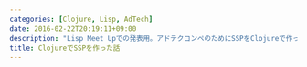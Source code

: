 ```yaml
---
categories: [Clojure, Lisp, AdTech]
date: 2016-02-22T20:19:11+09:00
description: "Lisp Meet Upでの発表用。アドテクコンペのためにSSPをClojureで作った話。"
title: ClojureでSSPを作った話
---
```


<section data-markdown
    data-separator="\n\n"
    data-vertical="\n\n"
    data-notes="^Note:">
<script type="text/template">
# ClojureでSSPを作った話
----------------------

<!-- .slide: class="center" -->

# About Me
---------
![κeenのアイコン](/images/icon.png) <!-- .element: style="position:absolute;right:0;z-index:-1" -->

 + κeen
 + [@blackenedgold](https://twitter.com/blackenedgold)
 + Github: [KeenS](https://github.com/KeenS)
 + サイバーエージェントのエンジニア
 + Lisp, ML, Rust, Shell Scriptあたりを書きます


# SSPとは
-------
※今回作ったものの話なので実際は少し違う

* Supplier Side Platform
* メディアからの広告リクエストを受けて表示権をオークションに掛け、落札された広告を表示する
  0. 広告リクエストを受け取って
  1. 各DSPに競りの通知を投げて
  2. 入札を受け取って
  3. 落札者と落札価格を決めて
  4. 落札通知を出す


# アドテクコンペ
---------------

* [ビジネスモデルもエンジニアリングも学べるアドテクスタジオの育成プログラムとは | 株式会社サイバーエージェント](https://www.cyberagent.co.jp/techinfo_detail/id=11380)
* サイバーエージェントの学生向けインターン
* 3日間、3、4人のチームで **DSP** を作る
* 学生は7チーム、1チームあたり2000q/sを捌くことになってる
* 学生のDSPを繋ぐための **SSP** が必要になったので作ることに。


<iframe src="//www.slideshare.net/slideshow/embed_code/key/92I5tQt6q6IjII" width="425" height="355" frameborder="0" marginwidth="0" marginheight="0" scrolling="no" style="border:1px solid #CCC; border-width:1px; margin-bottom:5px; max-width: 100%;" allowfullscreen> </iframe> <div style="margin-bottom:5px"> <strong> <a href="//www.slideshare.net/prir/ss-35918532" title="日本におけるアドテク市場とサイバーエージェントのアドテク事業について" target="_blank">日本におけるアドテク市場とサイバーエージェントのアドテク事業について</a> </strong> from <strong><a href="//www.slideshare.net/prir" target="_blank">CyberAgent, Inc.</a></strong> </div>


# 作るもの
----------

* 各DSPに競りの通知(HTTPリクエスト)を投げる大規模HTTPクライアント
  + 各DSPが2000q/s x 7チーム + 落札通知 = 16000q/s
  + 丁度2000q/sになるような制御も必要
* 入札を受けてのオークション、結果のロギングなど
* 管理画面


# s7pについて
-------------

* 今回作ったSSP
* [KeenS/s7p](https://github.com/KeenS/s7p)
* Clojure製
* 3日くらいで作った
* やや粗い部分も


# 今日話すこと
--------------

* なぜClojureか
* 16000q/s出すための工夫
* 16000q/sに抑えるための制御
* 運用して困った話とか



# なぜClojureか

<!-- .slide: class="center" -->


# なぜClojureか
---------------

* リクエストの数が多いので非同期IOは必須
* 100msでタイムアウトする仕様なのでタイムアウト処理も
* もともとはScala(akka)で作ったs6pがあった
* Actorの設計が良くなかったので遅かった
* あと非同期HTTPクライアントにタイムアウトがなかった
* プロダクションコードを流用したのでインターンが終わった後公開出来なかった
* 別言語で書き直すにあたってGo, Clojure, Common Lisp, Rust, Erlangが検討された

# なぜClojureか
---------------

* Common Lisp: 一番慣れてるが、非同期HTTPクライアント(とfutureライブラリ)が使いづらそうなのでやめた
* Rust: とりあえずパフォーマンスは出そうだし使いたかったが非同期HTTPクライアントが見付からなかった
* Clojure: そこそこ慣れてるし速そうな非同期HTTPクライアントがあった。core.asyncで非同期プログラミングもし易い
* Erlang: 恐らく一番向いてるが、ほとんど経験がない
* Go: 結構向いてそうだがあまり経験がないのでClojureを選んだ


# 16kq/s出すための工夫
<!-- .slide: class="center" -->

# 16kq/s出すための工夫
------------------------
非同期IO（一部同期しちゃったけど）

``` clojure
(defn work [test req result]
  (->> @dsps
       (sequence (comp
       ;; 全DSPにPOSTしてから(timeout 100ms)
                  (map (fn [dsp] {:dsp dsp :response (http/post (:url dsp) (json-request-option req))}))
       ;; 結果を待ち合わせる
                  (map destruct)
                  ...))
       ...))
    ....
```


# 16kq/s出すための工夫2
------------------------
一部同期したのでとにかくスレッド。スレッドへのディスパッチはチャネルで一発解決。

``` clojure
(defn worker [c]
  (thread
   ...))
```

```clojure
(defn make-workers [ch n]
  (doall (map (fn [_] (core/worker ch)) (range n))))
```

``` clojure
 workers (manage/make-workers ch 1024)
```


# 16kq/s出すための工夫3
------------------------
ZeroMQを使ったmaster-slave構成
(最終的にSlave18台)

![master-slave構成図](/images/s7p/s7p.svg)



# <span style="font-size: 90%">16kq/sに抑えるための制御</span>
<!-- .slide: class="center" -->

# <span style="font-size: 90%">16kq/sに抑えるための制御</span>
---------------------------

* DSPの買い付け能力というビジネス的な問題ではなくサーバの負荷という技術的な問題による制御
* 1秒で160kクエリ投げて9秒休むとかは出来ない。もう少し細かく制御する必要がある。
* しかし制御をあまり細かくしすぎると今度はそこで遅くなりそう。
* リクエストを実際に投げるSlaveは分散してるけど統一した制御が必要


# <span style="font-size: 90%">16kq/sに抑えるための制御</span>
---------------------------
Master側で100ms毎にに200個だけZeroMQのキューに積む

![QPS制御の図](/images/s7p/qps_control.svg)


# <span style="font-size: 90%">16kq/sに抑えるための制御</span>
---------------------------
実装にはcore.asyncの `chan` と `timeout` を使用。(非同期プログラミング便利!)

```Clojure
(defn start-query [sender reqs]
  (let [timer (timer 100)]
    (go-loop []
      (let [t (<! timer)
            took (take @qp100ms @reqs)]
        (doall
         (doseq [req took]
           (zmq/send-str sender (json/generate-string req))))
        (swap! reqs #(drop @qp100ms %))
        (if (and t (not (empty? took)))
          (recur)
          (println "request done"))))
    timer))
```


# 運用して困った話とか
<!-- .slide: class="center" -->


# 運用して困った話とか
---------------------
## <span style="font-size: 50%">レスポンスが遅いDSPにSSPのパフォーマンスが引き摺られる</span>
* DSPが速ければ余裕を見ても10台あれば十分だった
* DSPのパフォーマンスに仮定をおけないので上限ギリギリの18台
* 同期: 「DSP作ってる時はちょっとくらい待ってくれよ、って思ってたけどSSP運用したら遅いDSPガンガン切りたくなる気持分かった」

# 運用して困った話とか
---------------------
## パフォーマンス検証が大変
* リクエストを捌くサーバのパフォーマンスをどうするか悩む
* サーバをチューニングすればSSPも速くなるが、検証にならない
* かといって投げたクエリを捌けないサーバに対して検証する訳にもいかない
* 結局安全側に倒したパフォーマンス見積りに。


# 運用して困った話とか
---------------------
## <span style="font-size: 80%">Masterがログ吐きすぎてDisk Full</span>
* 最初の予定ではMasterはディスクをそんなに使わなかったのでディスクの小さいインスタンスだった
* ディスクスペース空けてMaster再起動で復旧。焦った。

# 運用して困った話とか
---------------------
## <span style="font-size: 60%">timeoutし続けるDSPがいてSlave完全沈黙</span>
* コネクションのクローズ待ちで固まってた
* 該当DSPを切った上でSlaveの再起動で復旧
  * カーネルのチューニングかtimeout頻度の検知が必要そう
* timeoutを考慮に入れた構成にしてた筈なので想定外だった

# まとめ
---------

* ClojureでSSP作ったよ
* Clojure使えば非同期プログラミングが簡単に出来るよ
* 運用って大変だよ


# 参考
-------

* [KeenS/s7p: sexp version of s6p; a toy SSP.](https://github.com/KeenS/s7p)
* [ClojureでDSPを作った話 | κeenのHappy Hacκing Blog](http://keens.github.io/slide/ClojuredeDSPwotsukuttahanashi/)
* [KeenS/b11d: A toy DSP](https://github.com/KeenS/b11d)
* [アドテクコンペ | 株式会社サイバーエージェント](https://www.cyberagent.co.jp/recruit/fresh/program_detail/id=11303&season=2016)
* [ビジネスモデルもエンジニアリングも学べるアドテクスタジオの育成プログラムとは | 株式会社サイバーエージェント](https://www.cyberagent.co.jp/techinfo_detail/id=11380)

</script>
</section>
